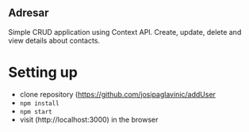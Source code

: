 ## Adresar

Simple CRUD application using Context API.
Create, update, delete and view details about contacts.

# Setting up
- clone repository (https://github.com/josipaglavinic/addUser
- ``` npm install ```
- ``` npm start ```
-  visit (http://localhost:3000) in the browser
